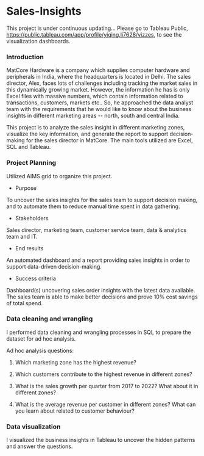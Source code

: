 # Sales-Insights

This project is under continuous updating...
Please go to Tableau Public, https://public.tableau.com/app/profile/yiqing.li7628/vizzes, to see the visualization dashboards.

### Introduction
MatCore Hardware is a company which supplies computer hardware and peripherals in India, where the headquarters is located in Delhi. The sales director, Alex, faces lots of challenges including tracking the market sales in this dynamically growing market. However, the information he has is only Excel files with massive numbers, which contain information related to transactions, customers, markets etc.. So, he approached the data analyst team with the requirements that he would like to know about the business insights in different marketing areas -- north, south and central India.

This project is to analyze the sales insight in different marketing zones, visualize the key information, and generate the report to support decision-making for the sales director in MatCore. The main tools utilized are Excel, SQL and Tableau.

### Project Planning
Utilized AIMS grid to organize this project.

- Purpose

To uncover the sales insights for the sales team to support decision making, and to automate them to reduce manual time spent in data gathering.

- Stakeholders

Sales director, marketing team, customer service team, data & analytics team and IT.

- End results

An automated dashboard and a report providing sales insights in order to support data-driven decision-making.

- Success criteria

Dashboard(s) uncovering sales order insights with the latest data available.
The sales team is able to make better decisions and prove 10% cost savings of total spend.

### Data cleaning and wrangling

I performed data cleaning and wrangling processes in SQL to prepare the dataset for ad hoc analysis.

Ad hoc analysis questions:

1. Which marketing zone has the highest revenue?

2. Which customers contribute to the highest revenue in different zones?

3. What is the sales growth per quarter from 2017 to 2022? What about it in different zones?

4. What is the average revenue per customer in different zones? What can you learn about related to customer behaviour?

### Data visualization
I visualized the business insights in Tableau to uncover the hidden patterns and answer the questions.
